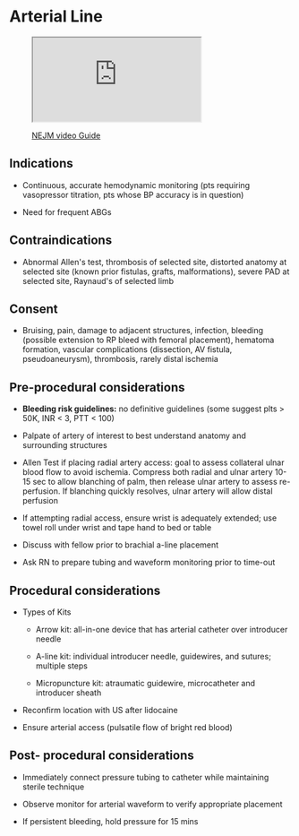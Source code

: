 # Arterial Line

<figure class="mdx-video" markdown>
  <div class="mdx-video__inner">
    <iframe src="https://www.youtube.com/embed/8hK04ai17-k&list=PLaxEyg3FbHI8x5IQMWD0qtbXEzN5RdIKM&index=3" allowfullscreen></iframe>
  </div>
  <figcaption markdown>

[NEJM video Guide](https://www.youtube.com/watch?v=8hK04ai17-k&list=PLaxEyg3FbHI8x5IQMWD0qtbXEzN5RdIKM&index=3)

  </figcaption>
</figure>

## Indications

- Continuous, accurate hemodynamic monitoring (pts requiring
    vasopressor titration, pts whose BP accuracy is in question)

- Need for frequent ABGs

## Contraindications

- Abnormal Allen's test, thrombosis of selected site, distorted
    anatomy at selected site (known prior fistulas, grafts,
    malformations), severe PAD at selected site, Raynaud's of selected
    limb

## Consent

- Bruising, pain, damage to adjacent structures, infection, bleeding
    (possible extension to RP bleed with femoral placement), hematoma
    formation, vascular complications (dissection, AV fistula,
    pseudoaneurysm), thrombosis, rarely distal ischemia

## Pre-procedural considerations

- **Bleeding risk guidelines:** no definitive guidelines (some suggest
    plts > 50K, INR < 3, PTT < 100)

- Palpate of artery of interest to best understand anatomy and
    surrounding structures

- Allen Test if placing radial artery access: goal to assess
    collateral ulnar blood flow to avoid ischemia. Compress both radial
    and ulnar artery 10-15 sec to allow blanching of palm, then release
    ulnar artery to assess re-perfusion. If blanching quickly resolves,
    ulnar artery will allow distal perfusion

- If attempting radial access, ensure wrist is adequately extended;
    use towel roll under wrist and tape hand to bed or table

- Discuss with fellow prior to brachial a-line placement

- Ask RN to prepare tubing and waveform monitoring prior to time-out

## Procedural considerations

- Types of Kits

    - Arrow kit: all-in-one device that has arterial catheter over
        introducer needle

    - A-line kit: individual introducer needle, guidewires, and sutures;
        multiple steps

    - Micropuncture kit: atraumatic guidewire, microcatheter and
        introducer sheath

- Reconfirm location with US after lidocaine

- Ensure arterial access (pulsatile flow of bright red blood)

## Post- procedural considerations

- Immediately connect pressure tubing to catheter while maintaining
    sterile technique

- Observe monitor for arterial waveform to verify appropriate
    placement

- If persistent bleeding, hold pressure for 15 mins
